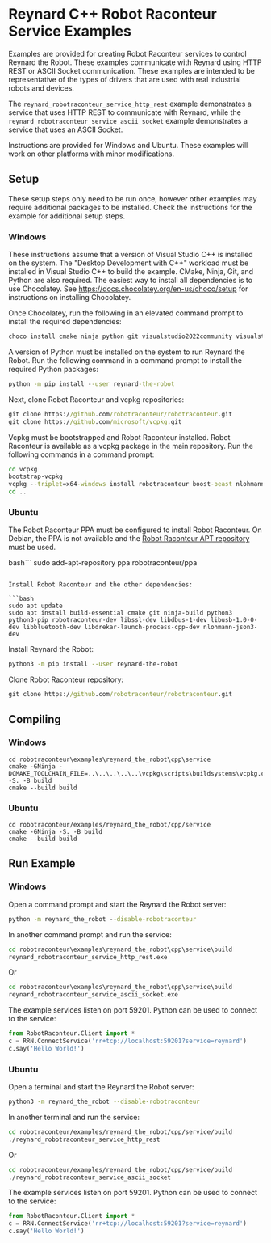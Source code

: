 # Reynard C++ Robot Raconteur Service Examples

Examples are provided for creating Robot Raconteur services to control Reynard the Robot. These examples
communicate with Reynard using HTTP REST or ASCII Socket communication. These examples are intended to be
representative of the types of drivers that are used with real industrial robots and devices.

The `reynard_robotraconteur_service_http_rest` example demonstrates a service that uses HTTP REST to communicate
with Reynard, while the `reynard_robotraconteur_service_ascii_socket` example demonstrates a service that 
uses an ASCII Socket.

Instructions are provided for Windows and Ubuntu. These examples will work
on other platforms with minor modifications.

## Setup

These setup steps only need to be run once, however other examples may require additional packages to be installed.
Check the instructions for the example for additional setup steps.

### Windows

These instructions assume that a version of Visual Studio C++ is installed on the system. The 
"Desktop Development with C++" workload must be installed in Visual Studio C++ to build the example. 
CMake, Ninja, Git, and Python are also required. The easiest way to install all dependencies is to use Chocolatey. 
See https://docs.chocolatey.org/en-us/choco/setup for instructions on installing Chocolatey.

Once Chocolatey, run the following in an elevated command prompt to install the required dependencies:

```cmd
choco install cmake ninja python git visualstudio2022community visualstudio2022-workload-nativedesktop
```

A version of Python must be installed on the system to run Reynard the Robot. Run the following command in a
command prompt to install the required Python packages:

```cmd
python -m pip install --user reynard-the-robot
```

Next, clone Robot Raconteur and vcpkg repositories:

```cmd
git clone https://github.com/robotraconteur/robotraconteur.git
git clone https://github.com/microsoft/vcpkg.git
```

Vcpkg must be bootstrapped and Robot Raconteur installed. Robot Raconteur is available as a vcpkg package in the main
repository. Run the following commands in a command prompt:

```cmd
cd vcpkg
bootstrap-vcpkg
vcpkg --triplet=x64-windows install robotraconteur boost-beast nlohmann-json drekar-launch-process-cpp
cd ..
```

### Ubuntu

The Robot Raconteur PPA must be configured to install Robot Raconteur. On Debian, the PPA is not available
and the [Robot Raconteur APT repository](https://github.com/robotraconteur/robotraconteur-apt) must be used.

bash```
sudo add-apt-repository ppa:robotraconteur/ppa
```

Install Robot Raconteur and the other dependencies:

```bash
sudo apt update
sudo apt install build-essential cmake git ninja-build python3 python3-pip robotraconteur-dev libssl-dev libdbus-1-dev libusb-1.0-0-dev libbluetooth-dev libdrekar-launch-process-cpp-dev nlohmann-json3-dev
```

Install Reynard the Robot:

```bash
python3 -m pip install --user reynard-the-robot
```

Clone Robot Raconteur repository:

```cmd
git clone https://github.com/robotraconteur/robotraconteur.git
```

## Compiling

### Windows

```
cd robotraconteur\examples\reynard_the_robot\cpp\service
cmake -GNinja -DCMAKE_TOOLCHAIN_FILE=..\..\..\..\..\vcpkg\scripts\buildsystems\vcpkg.cmake -S. -B build
cmake --build build
```

### Ubuntu
```
cd robotraconteur/examples/reynard_the_robot/cpp/service
cmake -GNinja -S. -B build
cmake --build build
```

## Run Example

### Windows

Open a command prompt and start the Reynard the Robot server:

```cmd
python -m reynard_the_robot --disable-robotraconteur
```

In another command prompt and run the service:

```cmd
cd robotraconteur\examples\reynard_the_robot\cpp\service\build
reynard_robotraconteur_service_http_rest.exe
```

Or

```cmd
cd robotraconteur\examples\reynard_the_robot\cpp\service\build
reynard_robotraconteur_service_ascii_socket.exe
```

The example services listen on port 59201. Python can be used to connect to the service:

```python
from RobotRaconteur.Client import *
c = RRN.ConnectService('rr+tcp://localhost:59201?service=reynard')
c.say('Hello World!')
```

### Ubuntu

Open a terminal and start the Reynard the Robot server:

```bash
python3 -m reynard_the_robot --disable-robotraconteur
```

In another terminal and run the service:

```bash
cd robotraconteur/examples/reynard_the_robot/cpp/service/build
./reynard_robotraconteur_service_http_rest
```

Or

```bash
cd robotraconteur/examples/reynard_the_robot/cpp/service/build
./reynard_robotraconteur_service_ascii_socket
```

The example services listen on port 59201. Python can be used to connect to the service:

```python
from RobotRaconteur.Client import *
c = RRN.ConnectService('rr+tcp://localhost:59201?service=reynard')
c.say('Hello World!')
```
